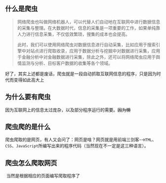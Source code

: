 ## 什么是爬虫

> 网络爬虫也叫做网络机器人，可以代替人们自动地在互联网中进行数据信息的采集与整理。在大数据时代，信息的采集是一项重要的工作，如果单纯靠人力进行信息采集，不仅低效繁琐，搜集的成本也会提高。
>
> 此时，我们可以使用网络爬虫对数据信息进行自动采集，比如应用于搜索引擎中对站点进行爬取收录，应用于数据分析与挖掘中对数据进行采集，应用于金融分析中对金融数据进行采集，除此之外，还可以将网络爬虫应用于舆情监测与分析、目标客户数据的收集等各个领域。

​		好了，其实上述都是废话，爬虫就是一段自动抓取互联网信息的程序，只是因为时代而变得如此高大上

## 为什么要有爬虫

​		因为互联网上的信息太过庞杂，以及部分程序运行的需要。~~因为懒~~

## 爬虫爬的是什么

​		爬虫爬取的是网页，有人又会问了：网页是啥？网页就是用前端三剑客--`HTML`、`CSS`、`JavaScript`所编写出来的程序代码（当然现在不一定是这三种语言）。

## 爬虫怎么爬取网页

​		当然是根据相应的页面编写爬取程序了